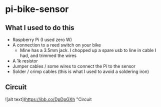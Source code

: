 # pi-bike-sensor

## What I used to do this

* Raspberry Pi (I used zero W)
* A connection to a reed switch on your bike
  * Mine has a 3.5mm jack. I chopped up a spare usb to line in cable I had, and trimmed the wires
* A 1k resistor
* Jumper cables / some wires to connect the Pi to the sensor
* Solder / crimp cables (this is what I used to avoid a soldering iron)

## Circuit

![alt text](https://ibb.co/DpDpGXh "Circuit
